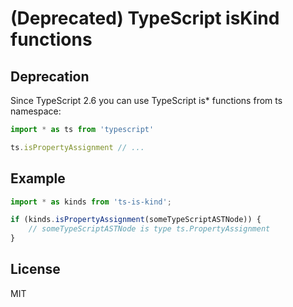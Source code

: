 # (Deprecated) TypeScript isKind functions

## Deprecation
Since TypeScript 2.6 you can use TypeScript is* functions from ts namespace:

```ts
import * as ts from 'typescript' 

ts.isPropertyAssignment // ...
```

## Example

```ts
import * as kinds from 'ts-is-kind';

if (kinds.isPropertyAssignment(someTypeScriptASTNode)) {
    // someTypeScriptASTNode is type ts.PropertyAssignment
}
```

## License
MIT

